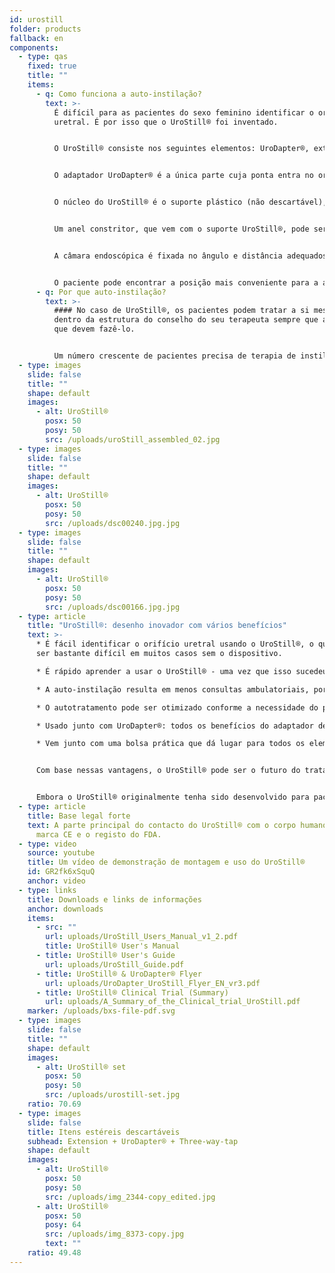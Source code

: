 ```yaml
---
id: urostill
folder: products
fallback: en
components:
  - type: qas
    fixed: true
    title: ""
    items:
      - q: Como funciona a auto-instilação?
        text: >-
          É difícil para as pacientes do sexo feminino identificar o orifício
          uretral. É por isso que o UroStill® foi inventado.


          O UroStill® consiste nos seguintes elementos: UroDapter®, extensão, torneira de três vias e suporte UroStill® (para seringas de 50ml). As suas peças opcionais são a câmara endoscópica, o tablet e o suporte para tablet. Pode comprar os mesmos conosco ou em outro lugar. Para cada instilação, precisará comprar elementos descartáveis estéreis como um conjunto que contém o UroDapter®, extensão e torneira de três vias.


          O adaptador UroDapter® é a única parte cuja ponta entra no orifício da uretra para liberar a solução usada no tratamento da bexiga. Uma parte de extensão deve ser conectada ao UroDapter® e uma torneira de três vias à extensão e a seringa. Esses dois elementos transmitem a solução da seringa para o UroDapter®.


          O núcleo do UroStill® é o suporte plástico (não descartável), que segura tanto a seringa quanto a câmara endoscópica. 


          Um anel constritor, que vem com o suporte UroStill®, pode ser colocado no suporte, de modo que o UroStill® também possa ser usado com seringas de 20ml. (A seringa com o medicamento não está incluída.)


          A câmara endoscópica é fixada no ângulo e distância adequados para que possa fornecer uma visão perfeita da ponta do UroDapter® e do orifício da uretra. (A câmara pode iluminar o orifício, uma vez que tem luzes LED integradas.) A imagem da câmara pode ser vista em qualquer telefone inteligente, tablet, PC compatível, etc. A câmara (6LED, micro USB, 7 mm CA00523), o suporte e o dispositivo inteligente (a nossa recomendação: Huawei Media Pad T3 8.0 16GB) são opcionais.


          O paciente pode encontrar a posição mais conveniente para a auto-instilação e acompanhar facilmente todo o processo no ecrã.
      - q: Por que auto-instilação?
        text: >-
          #### No caso de UroStill®, os pacientes podem tratar a si mesmos
          dentro da estrutura do conselho do seu terapeuta sempre que acharem
          que devem fazê-lo.


          Um número crescente de pacientes precisa de terapia de instilação intravesical em casos de cistite intersticial/síndrome de dor na bexiga, que não podem ser suficientemente cobertas pelo sistema de saúde atual de nenhum país. O tempo gasto em visitas, as dificuldades de viagem e a disponibilidade limitada de terapeutas são muito caros para os pacientes, e o tempo predeterminado de instilação com os terapeutas frequentemente leva a um tratamento insuficiente ou excessivo do paciente.
  - type: images
    slide: false
    title: ""
    shape: default
    images:
      - alt: UroStill®
        posx: 50
        posy: 50
        src: /uploads/uroStill_assembled_02.jpg
  - type: images
    slide: false
    title: ""
    shape: default
    images:
      - alt: UroStill®
        posx: 50
        posy: 50
        src: /uploads/dsc00240.jpg.jpg
  - type: images
    slide: false
    title: ""
    shape: default
    images:
      - alt: UroStill®
        posx: 50
        posy: 50
        src: /uploads/dsc00166.jpg.jpg
  - type: article
    title: "UroStill®: desenho inovador com vários benefícios"
    text: >-
      * É fácil identificar o orifício uretral usando o UroStill®, o que pode
      ser bastante difícil em muitos casos sem o dispositivo.

      * É rápido aprender a usar o UroStill® - uma vez que isso sucedeu, o paciente pode se tratar sem ajuda externa.

      * A auto-instilação resulta em menos consultas ambulatoriais, portanto, menos despesas médicas e menos tempo de viagem.

      * O autotratamento pode ser otimizado conforme a necessidade do paciente, ao invés da disponibilidade do terapeuta.

      * Usado junto com UroDapter®: todos os benefícios do adaptador de seringa urológica se aplicam ao UroStill® também.

      * Vem junto com uma bolsa prática que dá lugar para todos os elementos necessários e opcionais, para que o paciente possa transportar o aparelho com facilidade.


      Com base nessas vantagens, o UroStill® pode ser o futuro do tratamento intravesical da CI/BPS.


      Embora o UroStill® originalmente tenha sido desenvolvido para pacientes com CI/BPS, pode ser usado para certas outras condições, como cistite pós-cancro por radiação e infecções graves do trato urinário frequentemente recorrentes.
  - type: article
    title: Base legal forte
    text: A parte principal do contacto do UroStill® com o corpo humano possui a
      marca CE e o registo do FDA.
  - type: video
    source: youtube
    title: Um vídeo de demonstração de montagem e uso do UroStill®
    id: GR2fk6xSquQ
    anchor: video
  - type: links
    title: Downloads e links de informações
    anchor: downloads
    items:
      - src: ""
        url: uploads/UroStill_Users_Manual_v1_2.pdf
        title: UroStill® User's Manual
      - title: UroStill® User's Guide
        url: uploads/UroStill_Guide.pdf
      - title: UroStill® & UroDapter® Flyer
        url: uploads/UroDapter_UroStill_Flyer_EN_vr3.pdf
      - title: UroStill® Clinical Trial (Summary)
        url: uploads/A_Summary_of_the_Clinical_trial_UroStill.pdf
    marker: /uploads/bxs-file-pdf.svg
  - type: images
    slide: false
    title: ""
    shape: default
    images:
      - alt: UroStill® set
        posx: 50
        posy: 50
        src: /uploads/urostill-set.jpg
    ratio: 70.69
  - type: images
    slide: false
    title: Itens estéreis descartáveis
    subhead: Extension + UroDapter® + Three-way-tap
    shape: default
    images:
      - alt: UroStill®
        posx: 50
        posy: 50
        src: /uploads/img_2344-copy_edited.jpg
      - alt: UroStill®
        posx: 50
        posy: 64
        src: /uploads/img_8373-copy.jpg
        text: ""
    ratio: 49.48
---
```

